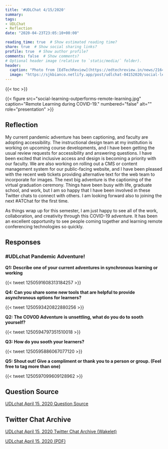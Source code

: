 ```yaml
---
title: '#UDLChat 4/15/2020'
summary: 
tags:
- UDLChat
- Reflection
date: "2020-04-23T23:05:10+00:00"

reading_time: true  # Show estimated reading time?
share: true  # Show social sharing links?
profile: true  # Show author profile?
comments: false  # Show comments?
# Optional header image (relative to `static/media/` folder).
header:
  caption: "Photo from [EdTechReview](https://edtechreview.in/news/2164-learning-in-engaged-online-communities)"
  image: "https://sjkbianco.netlify.app/post/udlchat-04152020/social-learning-outperforms-remote-learning.jpg"
---
```


{{< toc >}}

{{< figure src="social-learning-outperforms-remote-learning.jpg" caption="Remote Learning during COVID-19." numbered="false" alt="" role="presentation" >}}

## Reflection

My current pandemic adventure has been captioning, and faculty are adopting accessibility. The instructional design team at my institution is working on upcoming course developments, and I have been getting the usual review requests for accessibility and answering questions. I have been excited that inclusive access and design is becoming a priority with our faculty. We are also working on rolling out a CMS or content management system for our public-facing website, and I have been pleased with the recent web tickets providing alternative text for the web team to incorporate for images. The next big adventure is the captioning of the virtual graduation ceremony. Things have been busy with life, graduate school, and work, but I am so happy that I have been involved in these Twitter chats to connect with others. I am looking forward also to joining the next #ATChat for the first time.

As things wrap up for this semester, I am just happy to see all of the work, collaboration, and creativity through this COVID-19 adventure. It has been an excellent opportunity to see people coming together and learning remote conferencing technologies so quickly.

## Responses

### #UDLchat Pandemic Adventure!

**Q1: Describe one of your current adventures in synchronous learning or working**

{{< tweet 1250591608313184257 >}}

**Q4: Can you share some new tools that are helpful to provide asynchronous options for learners?**

{{< tweet 1250593420822880256 >}}

**Q2: The COVOD Adventure is unsettling, what do you do to sooth yourself?**

{{< tweet 1250594797351510018 >}}

**Q3: How do you sooth your learners?**

{{< tweet 1250595886067077120 >}}

**Q5: Shout out! Give a compliment or thank you to a person or group. (Feel free to tag more than one)**

{{< tweet 1250597099609128962 >}}

## Question Source

[UDLchat April 15, 2020 Question Source](https://www.smore.com/1n0jt)

## Twitter Chat Archive

[UDLchat April 15, 2020 Twitter Chat Archive (Wakelet)](https://wakelet.com/wake/CZpiEv9xZB2VJpP0bwTtD)

[UDLchat April 15, 2020 (PDF)](UDLchat%20April%2015%2C%202020.pdf)
